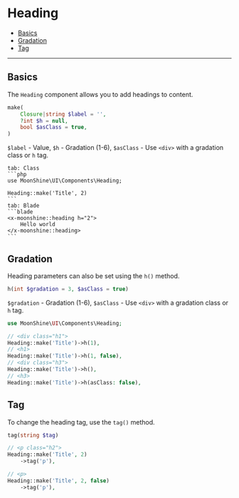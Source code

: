 # Heading

- [Basics](#basics)
- [Gradation](#gradation)
- [Tag](#custom-tag)

---

<a name="basics"></a>
## Basics

The `Heading` component allows you to add headings to content.

```php
make(
    Closure|string $label = '',
    ?int $h = null,
    bool $asClass = true,
)
```

`$label` - Value,
`$h` - Gradation (1-6),
`$asClass` - Use `<div>` with a gradation class or `h` tag.

~~~tabs
tab: Class
```php
use MoonShine\UI\Components\Heading;

Heading::make('Title', 2)
```
tab: Blade
```blade
<x-moonshine::heading h="2">
    Hello world
</x-moonshine::heading>
```
~~~

<a name="gradation"></a>
## Gradation

Heading parameters can also be set using the `h()` method.

```php
h(int $gradation = 3, $asClass = true)
```

`$gradation` - Gradation (1-6),
`$asClass` - Use `<div>` with a gradation class or `h` tag.

```php
use MoonShine\UI\Components\Heading;

// <div class="h1">
Heading::make('Title')->h(1),
// <h1>
Heading::make('Title')->h(1, false),
// <div class="h3">
Heading::make('Title')->h(),
// <h3>
Heading::make('Title')->h(asClass: false),
```

<a name="custom-tag"></a>
## Tag

To change the heading tag, use the `tag()` method.

```php
tag(string $tag)
```

```php
// <p class="h2">
Heading::make('Title', 2)
    ->tag('p'),

// <p>
Heading::make('Title', 2, false)
    ->tag('p'),
```
